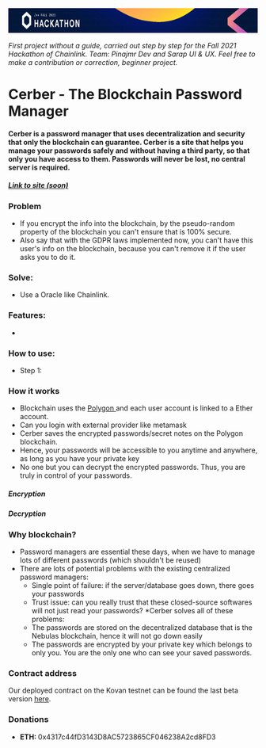<img  src="./imagen/Frame.jpg" width="830" height="50" >

*First project without a guide, carried out step by step for the Fall 2021 Hackathon of Chainlink.*
_Team: Pinajmr Dev and Sarap UI & UX. Feel free to make a contribution or correction, beginner project._

# Cerber - The Blockchain Password Manager

#### Cerber is a password manager that uses decentralization and security that only the blockchain can guarantee. Cerber is a site that helps you manage your passwords safely and without having a third party, so that only you have access to them. Passwords will never be lost, no central server is required.

<!-- ![alt text](./image/logo.png "Cerber - The blockchain password manager") -->




##### [Link to site (soon)](https://)

### Problem

* If you encrypt the info into the blockchain, by the pseudo-random property of the blockchain you can't ensure that is 100% secure.
* Also say that with the GDPR laws implemented now, you can't have this user's info on the blockchain, because you can't remove it if the user asks you to do it.

### Solve:
* Use a Oracle like Chainlink.

### Features:
- 

### How to use:
* Step 1: 


### How it works
* Blockchain uses the [Polygon ](https://polygon.technology/) and each user account is linked to a Ether account.
* Can you login with external provider like metamask
* Cerber saves the encrypted passwords/secret notes on the Polygon blockchain.
* Hence, your passwords will be accessible to you anytime and anywhere, as long as you have your private key
* No one but you can decrypt the encrypted passwords. Thus, you are truly in control of your passwords.

##### Encryption

##### Decryption


### Why blockchain?
* Password managers are essential these days, when we have to manage lots of different passwords (which shouldn't be reused)
* There are lots of potential problems with the existing centralized password managers:
  * Single point of failure: if the server/database goes down, there goes your passwords
  * Trust issue: can you really trust that these closed-source softwares will not just read your passwords?
*Cerber solves all of these problems:
  * The passwords are stored on the decentralized database that is the Nebulas blockchain, hence it will not go down easily
  * The passwords are encrypted by your private key which belongs to only you. You are the only one who can see your saved passwords.

### Contract address
Our deployed contract on the Kovan testnet can be found the last beta version [here](https://kovan.etherscan.io/address/0x7219447e33769e3c4f80e24a9cac28247465d7b8).

### Donations

* <strong>ETH: </strong>0x4317c44fD3143D8AC5723865CF046238A2cd8FD3


